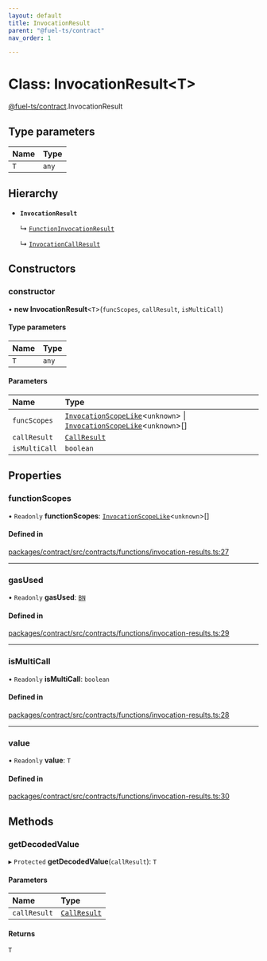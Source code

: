 ```yaml
---
layout: default
title: InvocationResult
parent: "@fuel-ts/contract"
nav_order: 1

---
```


# Class: InvocationResult<T\>

[@fuel-ts/contract](../index.md).InvocationResult

## Type parameters

| Name | Type |
| :------ | :------ |
| `T` | `any` |

## Hierarchy

- **`InvocationResult`**

  ↳ [`FunctionInvocationResult`](FunctionInvocationResult.md)

  ↳ [`InvocationCallResult`](internal-InvocationCallResult.md)

## Constructors

### constructor

• **new InvocationResult**<`T`\>(`funcScopes`, `callResult`, `isMultiCall`)

#### Type parameters

| Name | Type |
| :------ | :------ |
| `T` | `any` |

#### Parameters

| Name | Type |
| :------ | :------ |
| `funcScopes` | [`InvocationScopeLike`](../index.md#invocationscopelike)<`unknown`\> \| [`InvocationScopeLike`](../index.md#invocationscopelike)<`unknown`\>[] |
| `callResult` | [`CallResult`](../namespaces/internal.md#callresult) |
| `isMultiCall` | `boolean` |

## Properties

### functionScopes

• `Readonly` **functionScopes**: [`InvocationScopeLike`](../index.md#invocationscopelike)<`unknown`\>[]

#### Defined in

[packages/contract/src/contracts/functions/invocation-results.ts:27](https://github.com/FuelLabs/fuels-ts/blob/master/packages/contract/src/contracts/functions/invocation-results.ts#L27)

___

### gasUsed

• `Readonly` **gasUsed**: [`BN`](internal-BN.md)

#### Defined in

[packages/contract/src/contracts/functions/invocation-results.ts:29](https://github.com/FuelLabs/fuels-ts/blob/master/packages/contract/src/contracts/functions/invocation-results.ts#L29)

___

### isMultiCall

• `Readonly` **isMultiCall**: `boolean`

#### Defined in

[packages/contract/src/contracts/functions/invocation-results.ts:28](https://github.com/FuelLabs/fuels-ts/blob/master/packages/contract/src/contracts/functions/invocation-results.ts#L28)

___

### value

• `Readonly` **value**: `T`

#### Defined in

[packages/contract/src/contracts/functions/invocation-results.ts:30](https://github.com/FuelLabs/fuels-ts/blob/master/packages/contract/src/contracts/functions/invocation-results.ts#L30)

## Methods

### getDecodedValue

▸ `Protected` **getDecodedValue**(`callResult`): `T`

#### Parameters

| Name | Type |
| :------ | :------ |
| `callResult` | [`CallResult`](../namespaces/internal.md#callresult) |

#### Returns

`T`
